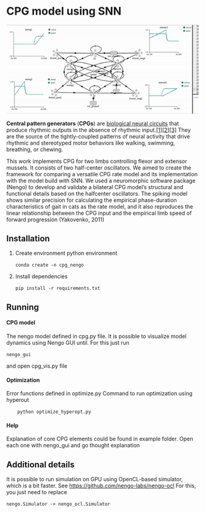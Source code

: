 # CPG model using SNN

![CPG dynamics](images/cpg_dynamics.gif)

**Central pattern generators** (**CPGs**) are [biological neural circuits](https://en.wikipedia.org/wiki/Neural_circuit "Neural circuit") that produce rhythmic outputs in the absence of rhythmic input.[[1]](https://en.wikipedia.org/wiki/Central_pattern_generator#cite_note-Hooper-1)[[2]](https://en.wikipedia.org/wiki/Central_pattern_generator#cite_note-Kuo-2)[[3]](https://en.wikipedia.org/wiki/Central_pattern_generator#cite_note-Guertin-3) They are the source of the tightly-coupled patterns of neural activity that drive rhythmic and stereotyped motor behaviors like walking, swimming, breathing, or chewing.

This work implements CPG for two limbs controlling flexor and extensor mussels. It consists of two half-center oscillators.
We aimed to create the framework for comparing a versatile CPG rate model and its implementation with the model build with SNN. We used a neuromorphic software package (Nengo) to develop and validate a bilateral CPG model’s structural and functional details based on the halfcenter oscillators. The spiking model shows similar precision for calculating the empirical phase-duration characteristics of gait in cats as the rate model, and it also reproduces the linear relationship between the CPG input and the empirical limb speed of forward progression (Yakovenko, 2011)

## Installation

 1. Create environment python environment

        conda create -n cpg_nengo
 2. Install dependencies 
 
        pip install -r requirements.txt

## Running

#### CPG model

The nengo model defined in cpg.py file. It is possible to visualize model dynamics using Nengo GUI until. For this just run 

    nengo_gui
   and open cpg_vis.py file 

#### Optimization
Error functions defined in optimize.py
Command to run optimization using hyperout 
 
        python optimize_hyperopt.py

#### Help
Explanation of core CPG elements could be found in example folder.
Open each one with nengo_gui and go thought explanation

## Additional details
It is possible to run simulation on GPU using OpenCL-based simulator, which is a bit faster.
See https://github.com/nengo-labs/nengo-ocl
For this, you just need to replace 

    nengo.Simulator -> nengo_ocl.Simulator